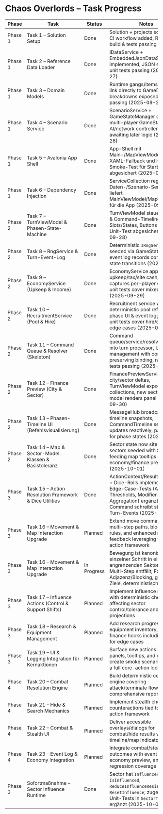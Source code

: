# Chaos Overlords – Task Progress

| Phase | Task | Status | Notes |
| --- | --- | --- | --- |
| Phase 1 | Task 1 – Solution Setup | Done | Solution + projects scaffolded, CI workflow added, Release build & tests passing |
| Phase 1 | Task 2 – Reference Data Loader | Done | IDataService + EmbeddedJsonDataService implemented, JSON embedded, unit tests passing (2025-09-27) |
| Phase 1 | Task 3 – Domain Models | Done | Runtime gangs/items/sectors link directly to GameData, stat breakdowns exposed, tests passing (2025-09-28) |
| Phase 1 | Task 4 – Scenario Service | Done | ScenarioService + GameStateManager create multi-player GameState, AI/network controllers stubbed awaiting later logic (2025-09-28) |
| Phase 1 | Task 5 – Avalonia App Shell | Done | App-Shell mit Main-/MapViewModel, Debug-XAML-Fallback und headless Smoke-Test für Startup abgesichert (2025-09-28) |
| Phase 1 | Task 6 – Dependency Injection | Done | ServiceCollection registriert Daten-/Szenario-Services und liefert MainViewModel/MapViewModel für die App (2025-09-28) |
| Phase 2 | Task 7 – TurnViewModel & Phasen-State-Machine | Done | TurnViewModel steuert Phasen & Command-Timeline, UI zeigt Slots/States, Buttons gating + Unit-Test abgesichert (2025-09-28) |
| Phase 2 | Task 8 – RngService & Turn-Event-Log | Done | Deterministic `IRngService`, seeded via GameState; turn event log records controller state transitions (2025-09-29) |
| Phase 2 | Task 9 – EconomyService (Upkeep & Income) | Done | EconomyService applies upkeep/tax/site cash, turn log captures per-player snapshots, unit tests cover mixed cases (2025-09-29) |
| Phase 2 | Task 10 – RecruitmentService (Pool & Hire) | Done | Recruitment service w/ deterministic pool refresh, Hire phase UI & event logging wired, unit tests cover hire/decline edge cases (2025-09-29) |
| Phase 2 | Task 11 – Command Queue & Resolver (Skeleton) | Done | Command queue/service/resolver wired into turn processor, UI queue management with comment-preserving binding, new unit tests passing (2025-09-29) |
| Phase 2 | Task 12 – Finance Preview (City & Sector) | Done | FinancePreviewService projects city/sector deltas, TurnViewModel exposes shared collections, new section view model renders panel (2025-09-30) |
| Phase 2 | Task 13 – Phasen-Timeline UI (Befehlsvisualisierung) | Done | MessageHub broadcasts timeline snapshots, CommandTimeline section updates reactively, panel styled for phase states (2025-09-30) |
| Phase 2 | Task 14 – Map & Sector-Model: Klassen & Basistoleranz | Done | Sector state now site-driven; all sectors seeded with SiteData feeding map tooltips and economy/finance previews (2025-10-01) |
| Phase 3 | Task 15 – Action Resolution Framework & Dice Utilities | Done | ActionContext/Result-Modelle + Dice-Rolls implementiert; Edge-Case-Tests (Auto-Thresholds, Modifier-Aggregation) ergänzt; Control-Command schreibt strukturierte Turn-Events (2025-10-01) |
| Phase 3 | Task 16 – Movement & Map Interaction Upgrade | Planned | Extend move command to multi-step paths, blocking rules, and enhanced map feedback leveraging the new action framework |
| Phase 3 | Task 16 – Movement & Map Interaction Upgrade | In Progress | Bewegung ist kanonisch ein einzelner Schritt in einen angrenzenden Sektor (Manual). Multi-Step entfällt; Fokus auf Adjazenz/Blocking, gültige Ziele, deterministische Logs |
| Phase 3 | Task 17 – Influence Actions (Control & Support Shifts) | Planned | Implement influence mechanics with deterministic checks affecting sector control/tolerance and finance projections |
| Phase 3 | Task 18 – Research & Equipment Management | Planned | Add research progress, equipment inventory, and finance hooks including tests for edge cases |
| Phase 3 | Task 19 – UI & Logging Integration für Kernaktionen | Planned | Surface new actions in UI panels, tooltips, and event logs; create smoke scenario covering a full core-action loop |
| Phase 4 | Task 20 – Combat Resolution Engine | Planned | Build deterministic combat engine covering attack/terminate flows with comprehensive reporting |
| Phase 4 | Task 21 – Hide & Search Mechanics | Planned | Implement stealth checks and counteractions tied to the action framework |
| Phase 4 | Task 22 – Combat & Stealth UI | Planned | Deliver accessible overlays/dialogs for combat/hide results with timeline/map indicators |
| Phase 4 | Task 23 – Event Log & Economy Integration | Planned | Integrate combat/stealth outcomes with event log and economy preview, ensuring regression coverage |
| Phase 3 | Sofortmaßnahme – Sector Influence Runtime | Done | Sector hat `InfluenceResistance`, `IsInfluenced`, `ReduceInfluenceResistance`, `ResetInfluence`; zugehörige Unit-Tests in `SectorTests` ergänzt (2025-10-01) |
